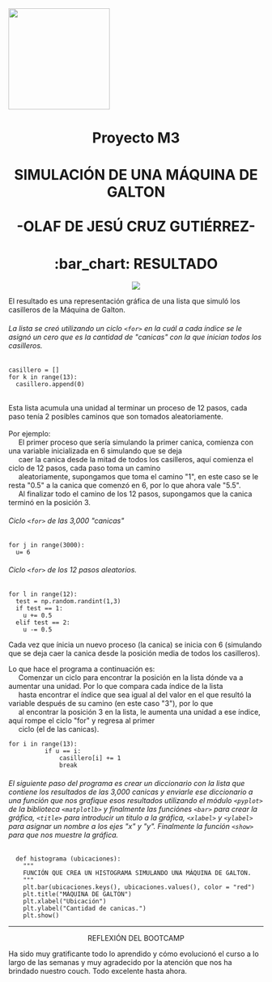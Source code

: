 <img src="https://pro-becas-images-s3.s3.eu-west-1.amazonaws.com/public_documents/79937fb7-1917-4660-b7e7-6d4b78dd0129" width="200">

# <p align = "center"> Proyecto M3 </p>
# <p align = "center"> SIMULACIÓN DE UNA MÁQUINA DE GALTON <br><br> -OLAF DE JESÚ CRUZ GUTIÉRREZ- </p>

<H1 align="center"> :bar_chart: RESULTADO </H1>

<p align="center">
  <img src = "/Máquina_Galton.png"/>
</p >

<p>
El resultado es una representación gráfica de una lista que simuló los casilleros de la Máquina de Galton.
</p>

###### La lista se creó utilizando un ciclo `<for>` en la cuál a cada índice se le asignó un cero que es la cantidad de "canicas" con la que inician todos los casilleros.

```
casillero = []
for k in range(13):
  casillero.append(0)
```
 

<p>
  <br> Esta lista acumula una unidad al terminar un proceso de 12 pasos, cada paso tenía 2 posibles caminos que son tomados aleatoriamente.
  <br><br> Por ejemplo:
  <br>&nbsp;&nbsp;&nbsp;&nbsp; El primer proceso que sería simulando la primer canica, comienza con una variable inicializada en 6 simulando que se deja 
  <br>&nbsp;&nbsp;&nbsp;&nbsp; caer la canica desde la mitad de todos los casilleros, aquí comienza el ciclo de 12 pasos, cada paso toma un camino 
  <br>&nbsp;&nbsp;&nbsp;&nbsp; aleatoriamente, supongamos que toma el camino "1", en este caso se le resta "0.5" a la canica que comenzó en 6, por lo que ahora vale "5.5".
  <br>&nbsp;&nbsp;&nbsp;&nbsp; Al finalizar todo el camino de los 12 pasos, supongamos que la canica terminó en la posición 3.
</p>

###### Ciclo `<for>` de las 3,000 "canicas"
  
```
for j in range(3000):
  u= 6
```  

###### Ciclo `<for>` de los 12 pasos aleatorios.

```
for l in range(12):
  test = np.random.randint(1,3)
  if test == 1:
    u += 0.5
  elif test == 2:
    u -= 0.5
```

<p>
  Cada vez que ínicia un nuevo proceso (la canica) se inicia con 6 (simulando que se deja caer la canica desde la posición media de todos los casilleros).
  </p>
   
<p>  
  Lo que hace el programa a continuación es:
  <br>&nbsp;&nbsp;&nbsp;&nbsp; Comenzar un ciclo para encontrar la posición en la lista dónde va a aumentar una unidad. Por lo que compara cada índice de la lista
  <br>&nbsp;&nbsp;&nbsp;&nbsp; hasta encontrar el índice que sea igual al del valor en el que resultó la variable después de su camino (en este caso "3"), por lo que
  <br>&nbsp;&nbsp;&nbsp;&nbsp; al encontrar la posición 3 en la lista, le aumenta una unidad a ese índice, aquí rompe el ciclo "for" y regresa al primer
  <br>&nbsp;&nbsp;&nbsp;&nbsp; ciclo (el de las canicas).
  
  </p>
  
  ```
  for i in range(13):
            if u == i:
                casillero[i] += 1
                break
  ```
  

######    El siguiente paso del programa es crear un diccionario con la lista que contiene los resultados de las 3,000 canicas y enviarle ese diccionario a una función que nos grafique esos resultados utilizando el módulo `<pyplot>` de la biblioteca `<matplotlb>` y finalmente las funciónes `<bar>` para crear la gráfica, `<title>` para introducir un titulo a la gráfica, `<xlabel>` y `<ylabel>` para asignar un nombre a los ejes "x" y "y". Finalmente la función `<show>` para que nos muestre la gráfica.
  
  
```
  def histograma (ubicaciones):
    """
    FUNCIÓN QUE CREA UN HISTOGRAMA SIMULANDO UNA MÁQUINA DE GALTON.
    """
    plt.bar(ubicaciones.keys(), ubicaciones.values(), color = "red")
    plt.title("MÁQUINA DE GALTON")
    plt.xlabel("Ubicación")
    plt.ylabel("Cantidad de canicas.")
    plt.show()
```   
________________________  
<p align="center">
    REFLEXIÓN DEL BOOTCAMP
</p>

<p>
  Ha sido muy gratificante todo lo aprendido y cómo evolucionó el curso a lo largo de las semanas y muy agradecido por la atención que nos ha brindado nuestro couch. Todo excelente hasta ahora.
</p>
